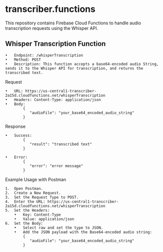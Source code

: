 # transcriber.functions
 This repository contains Firebase Cloud Functions to handle audio transcription requests using the Whisper API.

## Whisper Transcription Function

	•	Endpoint: /whisperTranscription
	•	Method: POST
	•	Description: This function accepts a base64-encoded audio String, sends it to the Whisper API for transcription, and returns the transcribed text.

Request

	•	URL: https://us-central1-transcriber-2a15d.cloudfunctions.net/whisperTranscription
 	•	Headers: Content-Type: application/json
	•	Body: 
 			{  
  			   "audioFile": "your_base64_encoded_audio_string"  
    		}

Response

	•	Success: 
 			{
  			   "result": "transcribed text"
    		}
      
	•	Error: 
 			{
  			   "error": "error message"
    		}

Example Usage with Postman

	1.	Open Postman.
	2.	Create a New Request.
	3.	Set the Request Type to POST.
	4.	Enter the URL: https://us-central1-transcriber-2a15d.cloudfunctions.net/whisperTranscription
 	5.	Set the Headers:
		•	Key: Content-Type
		•	Value: application/json
	6.	Set the Body:
		•	Select raw and set the type to JSON.
		•	Add the JSON payload with the Base64-encoded audio string: 
 			{  
  			   "audioFile": "your_base64_encoded_audio_string"  
    		}
